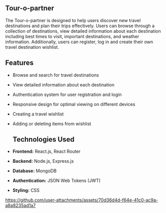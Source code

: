 ##  Tour-o-partner


The Tour-o-partner is designed to help users discover new travel destinations and plan their trips effectively. Users can browse through a collection of destinations, view detailed information about each destination including best times to visit, important destinations, and weather information. Additionally, users can register, log in and create their own travel destination wishlist.

## Features

- Browse and search for travel destinations
- View detailed information about each destination
- Authentication system for user registration and login
- Responsive design for optimal viewing on different devices
- Creating a travel wishlist
- Adding or deleting items from wishlist


  ## Technologies Used

- **Frontend:** React.js, React Router
- **Backend:** Node.js, Express.js
- **Database:** MongoDB
- **Authentication:** JSON Web Tokens (JWT)
- **Styling:** CSS 

https://github.com/user-attachments/assets/70d36d4d-f64e-41c0-ac9a-a8a8235ad1a7



